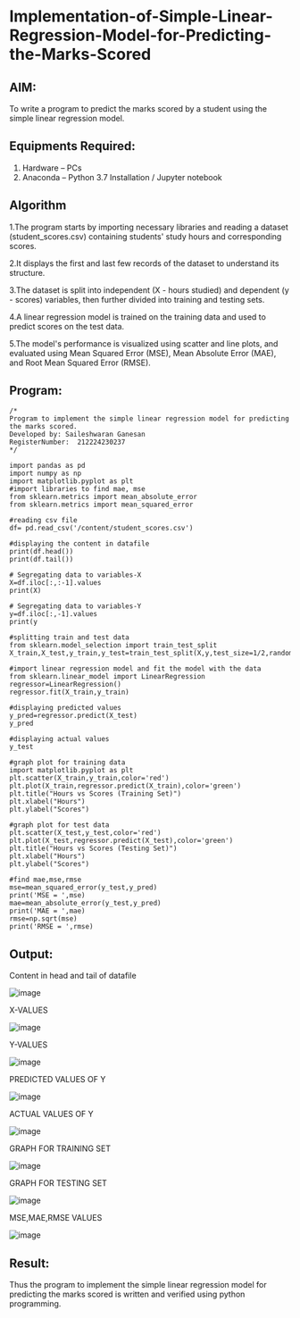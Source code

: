 # Implementation-of-Simple-Linear-Regression-Model-for-Predicting-the-Marks-Scored

## AIM:
To write a program to predict the marks scored by a student using the simple linear regression model.

## Equipments Required:
1. Hardware – PCs
2. Anaconda – Python 3.7 Installation / Jupyter notebook

## Algorithm
1.The program starts by importing necessary libraries and reading a dataset (student_scores.csv) containing students' study hours and corresponding scores.

2.It displays the first and last few records of the dataset to understand its structure.

3.The dataset is split into independent (X - hours studied) and dependent (y - scores) variables, then further divided into training and testing sets.

4.A linear regression model is trained on the training data and used to predict scores on the test data.

5.The model's performance is visualized using scatter and line plots, and evaluated using Mean Squared Error (MSE), Mean Absolute Error (MAE), and Root Mean Squared Error (RMSE).

## Program:
```
/*
Program to implement the simple linear regression model for predicting the marks scored.
Developed by: Saileshwaran Ganesan
RegisterNumber:  212224230237
*/
```
```
import pandas as pd
import numpy as np
import matplotlib.pyplot as plt
#import libraries to find mae, mse
from sklearn.metrics import mean_absolute_error
from sklearn.metrics import mean_squared_error
```
```
#reading csv file
df= pd.read_csv('/content/student_scores.csv')
```
```
#displaying the content in datafile
print(df.head())
print(df.tail())
```
```
# Segregating data to variables-X
X=df.iloc[:,:-1].values
print(X)
```
```
# Segregating data to variables-Y
y=df.iloc[:,-1].values
print(y
```
```
#splitting train and test data
from sklearn.model_selection import train_test_split
X_train,X_test,y_train,y_test=train_test_split(X,y,test_size=1/2,random_state=0)
```
```
#import linear regression model and fit the model with the data
from sklearn.linear_model import LinearRegression
regressor=LinearRegression()
regressor.fit(X_train,y_train)
```
```
#displaying predicted values
y_pred=regressor.predict(X_test)
y_pred
```
```
#displaying actual values
y_test
```
```
#graph plot for training data
import matplotlib.pyplot as plt
plt.scatter(X_train,y_train,color='red')
plt.plot(X_train,regressor.predict(X_train),color='green')
plt.title("Hours vs Scores (Training Set)")
plt.xlabel("Hours")
plt.ylabel("Scores")
```
```
#graph plot for test data
plt.scatter(X_test,y_test,color='red')
plt.plot(X_test,regressor.predict(X_test),color='green')
plt.title("Hours vs Scores (Testing Set)")
plt.xlabel("Hours")
plt.ylabel("Scores")
```
```
#find mae,mse,rmse
mse=mean_squared_error(y_test,y_pred)
print('MSE = ',mse)
mae=mean_absolute_error(y_test,y_pred)
print('MAE = ',mae)
rmse=np.sqrt(mse)
print('RMSE = ',rmse)
```

## Output:

Content in head and tail of datafile

![image](https://github.com/user-attachments/assets/f423763c-8b4d-40ba-b1a0-c5f29c9ec5ef)

X-VALUES

![image](https://github.com/user-attachments/assets/9ff81765-f484-4c3f-a7fa-22971cd9dd84)

Y-VALUES

![image](https://github.com/user-attachments/assets/0599de54-8669-4f45-9b1a-1363f179ee4a)

PREDICTED VALUES OF Y

![image](https://github.com/user-attachments/assets/7c079ffd-e7be-47ee-9a2f-b3df09e9f9c8)

ACTUAL VALUES OF Y

![image](https://github.com/user-attachments/assets/4623d4ad-8291-4d87-8661-2a8f42cbe01d)

GRAPH FOR TRAINING SET

![image](https://github.com/user-attachments/assets/262b69e3-0499-4e73-b7f5-7e6bb6b25fd5)

GRAPH FOR TESTING SET

![image](https://github.com/user-attachments/assets/dcf2d6d4-0432-4812-869a-bef3ed3b4b8b)

MSE,MAE,RMSE VALUES

![image](https://github.com/user-attachments/assets/157628ae-2824-44b2-a6d6-6a53024eb0fa)









## Result:
Thus the program to implement the simple linear regression model for predicting the marks scored is written and verified using python programming.
